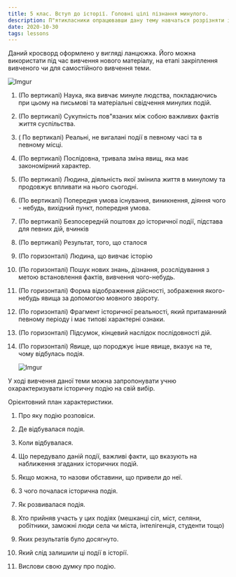 ```yaml
---
title: 5 клас. Вступ до історії. Головні цілі пізнання минулого.
description: П"ятикласники опрацювавши дану тему навчаться розрізняти історичні факти, події, явища, історичні процеси, ознайомляться з тим, як створюються історичні образи, яку роль відіграють в історії особи, постаті, діячі 
date: 2020-10-30
tags: lessons
---
```


Даний кросворд оформлено у вигляді ланцюжка. Його можна використати під час вивчення нового матеріалу, на етапі закріплення вивченого чи для самостійного вивчення теми.

![Imgur](https://i.imgur.com/zQ5HCKs.png)

1. (По вертикалі) Наука, яка вивчає минуле людства, покладаючись при цьому на письмові та матеріальні свідчення минулих подій.

2.  (По вертикалі) Сукупність пов"язаних  між собою важливих фактів життя суспільства.

3. ( По вертикалі) Реальні, не вигалані події в певному часі та в певному місці.

4.  (По вертикалі) Послідовна, тривала зміна явищ, яка має закономірний характер.

5.  (По вертикалі) Людина, діяльність якої змінила життя в минулому та продовжує впливати на нього сьогодні.

6. (По вертикалі) Попередня умова існування, виникнення, діяння чого - небудь, вихідний пункт, попередня умова.

7.  (По вертикалі) Безпосередній поштовх до історичної події, підстава для певних дій, вчинків

8.  (По вертикалі) Результат, того, що сталося

9. (По горизонталі) Людина, що вивчає історію

10.  (По горизонталі) Пошук нових знань, дізнання, розслідування з метою встановлення фактів, вивчення чого-небудь.

11.  (По горизонталі)  Форма відображення дійсності, зображення якого-небудь явища за допомогою мовного звороту.

12. (По горизонталі) Фрагмент історичної реальності, який притаманний певному періоду і має типові характерні ознаки.

13. (По горизонталі) Підсумок, кінцевий наслідок послідовності дій.

14. (По горизонталі) Явище, що породжує інше явище, вказує на те, чому відбулась подія.

    ![Imgur](https://i.imgur.com/4tXrZqs.png)

У ході вивчення даної теми можна запропонувати учню охарактеризувати історичну подію на свій вибір. 

Орієнтовний план характеристики.

1. Про яку подію розповіси.

2. Де відбувалася подія.

3. Коли відбувалася.

4. Що передувало даній події, важливі факти, що вказують на наближення згаданих історичних подій.

5. Якщо можна, то назови обставини, що привели до неї.

6. З чого почалася історична подія. 

7. Як розвивалася подія.

8. Хто прийняв участь у цих подіях (мешканці сіл, міст, селяни, робітники, заможні люди села чи міста, інтелігенція, студенти тощо)

9. Яких результатів було досягнуто.

10. Який слід залишили ці події в історії.

11. Вислови свою думку про подію.

    